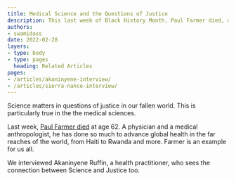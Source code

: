 ```yaml
---
title: Medical Science and the Questions of Justice
description: This last week of Black History Month, Paul Farmer died, and we interviewed Akaninyene Ruffin. Science matters to Justice.
authors:
- swamidass
date: 2022-02-28
layers:
- type: body
- type: pages
  heading: Related Articles
pages:
- /articles/akaninyene-interview/
- /articles/sierra-nance-interview/
---
```


Science matters in questions of justice in our fallen world. This is particularly true in the the medical sciences.

Last week, [Paul Farmer died](https://www.npr.org/sections/goatsandsoda/2022/02/21/1082117707/global-health-champion-dr-paul-farmer-has-died) at age 62. A physician and a medical anthropologist, he has done so much to advance global health in the far reaches of the world, from Haiti to Rwanda and more. Farmer is an example for us all.

We interviewed Akaninyene Ruffin, a health practitioner, who sees the connection between Science and Justice too.